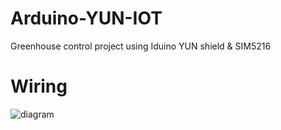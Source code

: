 # Arduino-YUN-IOT
Greenhouse control project using Iduino YUN shield &amp; SIM5216

# Wiring
![diagram](https://github.com/chace1989/Arduino-YUN-IOT/blob/master/Wiring_Ver05.png)

